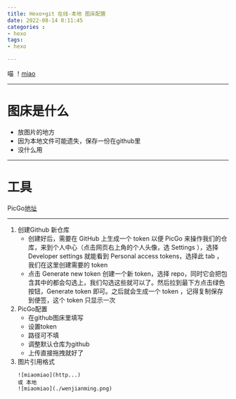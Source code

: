 ```yaml
---
title: Hexo+git 在线-本地 图床配置
date: 2022-08-14 0:11:45
categories : 
- hexo
tags: 
- hexo

---
```

喵
！[miao](./hexo%2Bgit%E5%9C%A8%E7%BA%BF%E5%9B%BE%E5%BA%8A/tuchuang.jpg)

-----------------------------------
# 图床是什么
- 放图片的地方
- 因为本地文件可能遗失，保存一份在github里
- 没什么用
-----------------------------------
# 工具
PicGo[地址](https://github.com/Molunerfinn/PicGo/releases)

------------------------------------
1. 创建Github 新仓库
    - 创建好后，需要在 GitHub 上生成一个 token 以便 PicGo 来操作我们的仓库，来到个人中心（点击网页右上角的个人头像，选 Settings ），选择 Developer settings 就能看到 Personal access tokens，选择此 tab ，我们在这里创建需要的 token
    - 点击 Generate new token 创建一个新 token，选择 repo，同时它会把包含其中的都会勾选上，我们勾选这些就可以了。然后拉到最下方点击绿色按钮，Generate token 即可。之后就会生成一个 token ，记得复制保存到便签，这个 token 只显示一次
2. PicGo配置
    - 在github图床里填写
    - 设置token
    - 路径可不填
    - 调整默认仓库为github
    - 上传直接拖拽就好了
3. 图片引用格式
    ```
    ![miaomiao](http...)
    或 本地
    ![miaomiao](./wenjianming.png)
    ```